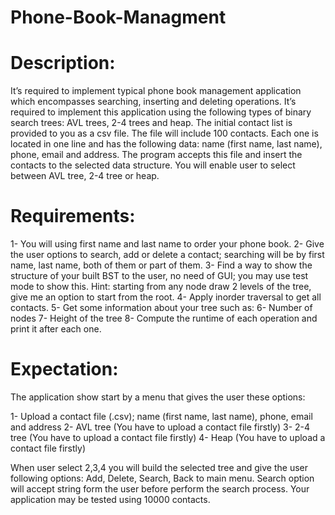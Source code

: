 # Phone-Book-Managment

# Description:

It’s required to implement typical phone book management application which encompasses searching, inserting and deleting operations. It’s required to implement this application using the following  types  of  binary  search  trees:  AVL  trees,  2-4  trees  and  heap. The initial contact list is provided to you as a csv file. The file will include 100 contacts. Each one is located in one line and has the following data: name (first name, last name), phone, email and address. The program accepts this file and insert the contacts to the selected data structure. You will enable user to select between AVL tree, 2-4 tree or heap.


# Requirements:

1-   You will using first name and last name to order your phone book.
2-   Give the user options to search, add or delete a contact;  searching will be by first name, last name, both of them or part of them.
3-   Find a way to show the structure of your built BST to the user, no need of GUI; you may use test mode to show this.
Hint: starting from any node draw 2 levels of the tree, give me an option to start from the root.
4-   Apply inorder traversal to get all contacts.
5-   Get some information about your tree such as:
6-   Number of nodes
7-   Height of the tree
8-   Compute the runtime of each operation and print it after each one.

# Expectation:

The application show start by a menu that gives the user these options:

1-   Upload a contact file (.csv); name (first name, last name), phone, email and address
2-   AVL tree (You have to upload a contact file firstly)
3-   2-4 tree (You have to upload a contact file firstly)
4-   Heap (You have to upload a contact file firstly)

When user select 2,3,4 you will build the selected tree and give the user following options: Add, Delete, Search, Back to main menu. Search option will accept string form the user before perform the search process. Your application may be tested using 10000 contacts.

